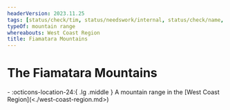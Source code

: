 ```yaml
---
headerVersion: 2023.11.25
tags: [status/check/tim, status/needswork/internal, status/check/name, place]
typeOf: mountain range
whereabouts: West Coast Region
title: Fiamatara Mountains
---
```

# The Fiamatara Mountains
<div class="grid cards ext-narrow-margin ext-one-column" markdown>
-    :octicons-location-24:{ .lg .middle } A mountain range in the [West Coast Region](<./west-coast-region.md>)  
</div>








